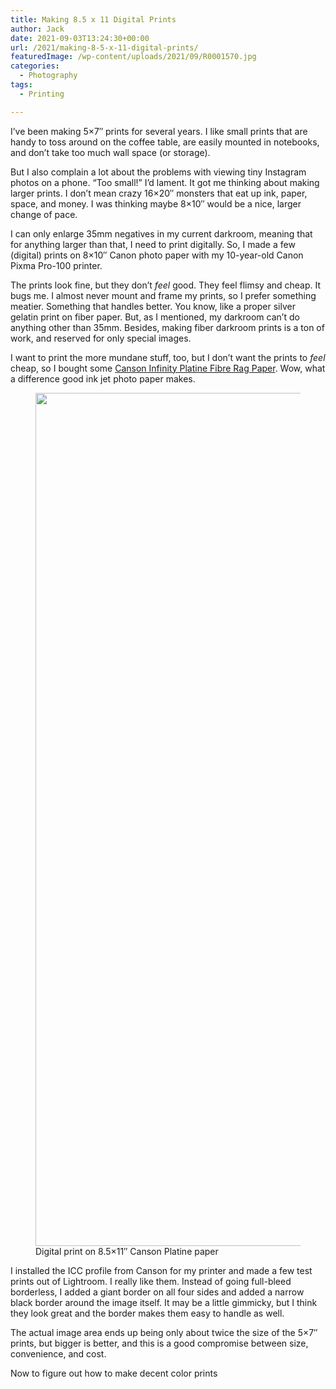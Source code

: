 ```yaml
---
title: Making 8.5 x 11 Digital Prints
author: Jack
date: 2021-09-03T13:24:30+00:00
url: /2021/making-8-5-x-11-digital-prints/
featuredImage: /wp-content/uploads/2021/09/R0001570.jpg
categories:
  - Photography
tags:
  - Printing

---
```

<!--kg-card-begin: html-->I&#8217;ve been making 5&#215;7&#8243; prints for several years. I like small prints that are handy to toss around on the coffee table, are easily mounted in notebooks, and don&#8217;t take too much wall space (or storage).

But I also complain a lot about the problems with viewing tiny Instagram photos on a phone. &#8220;Too small!&#8221; I&#8217;d lament. It got me thinking about making larger prints. I don&#8217;t mean crazy 16&#215;20&#8243; monsters that eat up ink, paper, space, and money. I was thinking maybe 8&#215;10&#8243; would be a nice, larger change of pace.

I can only enlarge 35mm negatives in my current darkroom, meaning that for anything larger than that, I need to print digitally. So, I made a few (digital) prints on 8&#215;10&#8243; Canon photo paper with my 10-year-old Canon Pixma Pro-100 printer.

The prints look fine, but they don&#8217;t _feel_ good. They feel flimsy and cheap. It bugs me. I almost never mount and frame my prints, so I prefer something meatier. Something that handles better. You know, like a proper silver gelatin print on fiber paper. But, as I mentioned, my darkroom can&#8217;t do anything other than 35mm. Besides, making fiber darkroom prints is a ton of work, and reserved for only special images.

I want to print the more mundane stuff, too, but I don&#8217;t want the prints to _feel_ cheap, so I bought some [Canson Infinity Platine Fibre Rag Paper][1]. Wow, what a difference good ink jet photo paper makes.<figure class="wp-block-image size-full">

<img loading="lazy" width="2048" height="1365" src="/content/images/wordpress/2021/09/R0001571.jpg" alt="" class="wp-image-1041" />
<figcaption>Digital print on 8.5&#215;11&#8243; Canson Platine paper</figcaption>
</figure> 

I installed the ICC profile from Canson for my printer and made a few test prints out of Lightroom. I really like them. Instead of going full-bleed borderless, I added a giant border on all four sides and added a narrow black border around the image itself. It may be a little gimmicky, but I think they look great and the border makes them easy to handle as well.

The actual image area ends up being only about twice the size of the 5&#215;7&#8243; prints, but bigger is better, and this is a good compromise between size, convenience, and cost.

<!--kg-card-end: html-->

Now to figure out how to make decent color prints

 [1]: https://www.bhphotovideo.com/c/product/659546-REG/Canson_Infinity_6211031_6211031_Platine_Fibre_Rag.html